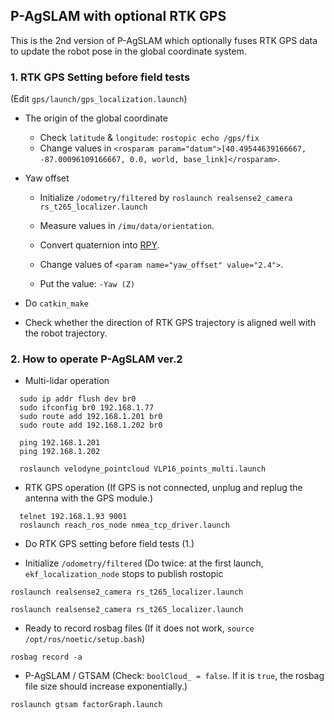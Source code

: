 ## P-AgSLAM with optional RTK GPS

This is the 2nd version of P-AgSLAM which optionally fuses RTK GPS data to update the robot pose in the global coordinate system.

### 1. RTK GPS Setting before field tests

(Edit `gps/launch/gps_localization.launch`)

  * The origin of the global coordinate
    * Check `latitude` & `longitude`: `rostopic echo /gps/fix`
    * Change values in `<rosparam param="datum">[40.49544639166667, -87.00096109166667, 0.0, world, base_link]</rosparam>`.

  * Yaw offset
    * Initialize `/odometry/filtered` by `roslaunch realsense2_camera rs_t265_localizer.launch`
   
    * Measure values in `/imu/data/orientation`.
    * Convert quaternion into [RPY](https://www.andre-gaschler.com/rotationconverter/).
    * Change values of `<param name="yaw_offset" value="2.4">`.
    * Put the value: `-Yaw (Z)`

  * Do `catkin_make`

  * Check whether the direction of RTK GPS trajectory is aligned well with the robot trajectory.

### 2. How to operate P-AgSLAM ver.2

  * Multi-lidar operation
  ```
	sudo ip addr flush dev br0
	sudo ifconfig br0 192.168.1.77
	sudo route add 192.168.1.201 br0
	sudo route add 192.168.1.202 br0
  ```

  ```
	ping 192.168.1.201
	ping 192.168.1.202
  ```

  ```
	roslaunch velodyne_pointcloud VLP16_points_multi.launch
  ```

  * RTK GPS operation
    (If GPS is not connected, unplug and replug the antenna with the GPS module.)
   ```
	 telnet 192.168.1.93 9001
	 roslaunch reach_ros_node nmea_tcp_driver.launch
   ```

  * Do RTK GPS setting before field tests (1.)
  
  * Initialize `/odometry/filtered` (Do twice: at the first launch, `ekf_localization_node` stops to publish rostopic
    
   ```
   roslaunch realsense2_camera rs_t265_localizer.launch
   ```
    
   ```
   roslaunch realsense2_camera rs_t265_localizer.launch
   ```

  * Ready to record rosbag files (If it does not work, `source /opt/ros/noetic/setup.bash`)
    
   ```
   rosbag record -a
   ```

  * P-AgSLAM / GTSAM (Check: `boolCloud_ = false`. If it is `true`, the rosbag file size should increase exponentially.)
    
   ```
   roslaunch gtsam factorGraph.launch
   ```


<!-- ### 3. Test scenarios
  * Long distance: 3 sections
  * Medium distance: 2 sections
  * Short distance: 1 section
  * Multiple rows: 6 rows - 1 section
  * Multiple rows: 5 rows - 2 sections
-->
